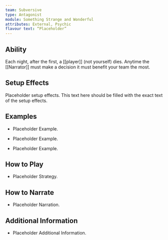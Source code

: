 ```yaml
---
team: Subversive
type: Antagonist
module: Something Strange and Wonderful
attributes: External, Psychic
flavour text: “Placeholder”
---
```

## Ability
Each night, after the first, a [[player]] (not yourself) dies. Anytime the [[Narrator]] must make a decision it must benefit your team the most.

## Setup Effects
Placeholder setup effects. This text here should be filled with the exact text of the setup effects.

## Examples
- Placeholder Example.

- Placeholder Example.

- Placeholder Example.

## How to Play
- Placeholder Strategy.

## How to Narrate
- Placeholder Narration.

## Additional Information
- Placeholder Additional Information.